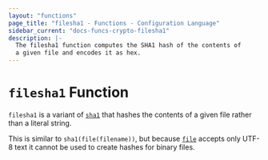 ```yaml
---
layout: "functions"
page_title: "filesha1 - Functions - Configuration Language"
sidebar_current: "docs-funcs-crypto-filesha1"
description: |-
  The filesha1 function computes the SHA1 hash of the contents of
  a given file and encodes it as hex.
---
```


# `filesha1` Function


`filesha1` is a variant of [`sha1`](./sha1.html)
that hashes the contents of a given file rather than a literal string.

This is similar to `sha1(file(filename))`, but
because [`file`](./file.html) accepts only UTF-8 text it cannot be used to
create hashes for binary files.
